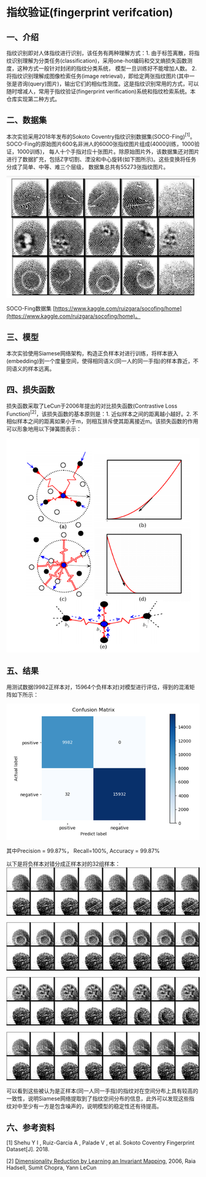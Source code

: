 # 指纹验证(fingerprint verifcation)
## 一、介绍
指纹识别即对人体指纹进行识别，该任务有两种理解方式：1. 由于标签离散，将指纹识别理解为分类任务(classification)，采用one-hot编码和交叉熵损失函数测度，这种方式一般针对封闭的指纹分类系统，
模型一旦训练好不能增加人数。 2. 将指纹识别理解成图像检索任务(image retrieval)，即给定两张指纹图片(其中一张是咨询(query)图片)，输出它们的相似性测度。这是指纹识别常用的方式，可以随时增减人，常用于指纹验证(fingerprint verification)系统和指纹检索系统。本仓库实现第二种方式。

## 二、数据集
本次实验采用2018年发布的Sokoto Coventry指纹识别数据集(SOCO-Fing)<sup>[1]</sup>。SOCO-Fing的原始图片600名非洲人的6000张指纹图片组成(4000训练，1000验证，1000训练)，
每人十个手指对应十张图片。除原始图片外，该数据集还对图片进行了数据扩充，包括Z字切割、湮没和中心旋转(如下图所示)。这些变换将任务分成了简单、中等、难三个层级，
数据集总共有55273张指纹图片。

![dataset](./resources/dataset.png)

SOCO-Fing数据集 [https://www.kaggle.com/ruizgara/socofing/home](https://www.kaggle.com/ruizgara/socofing/home)。

## 三、模型
本次实验使用Siamese网络架构，构造正负样本对进行训练，将样本嵌入(embedding)到一个度量空间，使得相同语义(同一人的同一手指)的样本靠近，不同语义的样本远离。

## 四、损失函数
损失函数采取了LeCun于2006年提出的对比损失函数(Contrastive Loss Function)<sup>[2]</sup>，该损失函数的基本原则是：1. 近似样本之间的距离越小越好。2. 不相似样本之间的距离如果小于m，则相互排斥使其距离接近m。该损失函数的作用可以形象地用以下弹簧图表示：

![contrastive-loss-function](resources/contrastive_loss_function.png)




## 五、结果

用测试数据(9982正样本对，15964个负样本对)对模型进行评估，得到的混淆矩阵如下所示：

![confusion-matrix](result/confusion_mat.png)

其中Precision = 99.87%， Recall=100%, Accuracy = 99.87%

以下是将负样本对错分成正样本对的32组样本：
![TN](result/0.jpg)

![TN](result/1.jpg)

![TN](result/2.jpg)

![TN](result/3.jpg)

可以看到这些被认为是正样本(同一人同一手指)的指纹对在空间分布上具有较高的一致性，说明Siamese网络提取到了指纹空间分布的信息，此外可以发现这些指纹对中至少有一方是包含噪声的，说明模型的稳定性还有待提高。

## 六、参考资料
[1] Shehu Y I , Ruiz-Garcia A , Palade V , et al. Sokoto Coventry Fingerprint Dataset[J]. 2018.

[2] [Dimensionality Reduction by Learning an Invariant Mapping](http://yann.lecun.com/exdb/publis/pdf/hadsell-chopra-lecun-06.pdf), 2006, Raia Hadsell, Sumit Chopra, Yann LeCun